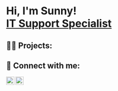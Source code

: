 <h1>Hi, I'm Sunny! <br/><a href="https://www.linkedin.com/in/sunnytpatel/">IT Support Specialist</a> </h1>


<h2>👨‍💻 Projects:</h2>


<h2> 🤳 Connect with me:</h2>

[<img align="left" alt="Threenius | LinkedIn" width="22px" src="https://cdn.jsdelivr.net/npm/simple-icons@v3/icons/linkedin.svg" />][linkedin]
[<img align="left" alt="Threenius | Instagram" width="22px" src="https://cdn.jsdelivr.net/npm/simple-icons@v3/icons/instagram.svg" />][instagram]

[instagram]: https://www.instagram.com/threenius/
[linkedin]: https://linkedin.com/in/sunnytpatel

<!--
**Threenius/threenius** is a ✨ _special_ ✨ repository because its `README.md` (this file) appears on your GitHub profile.

Here are some ideas to get you started:

- 🔭 I’m currently working on ...
- 🌱 I’m currently learning ...
- 👯 I’m looking to collaborate on ...
- 🤔 I’m looking for help with ...
- 💬 Ask me about ...
- 📫 How to reach me: ...
- 😄 Pronouns: ...
- ⚡ Fun fact: ...
-->
